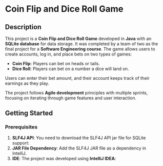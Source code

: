 # Coin Flip and Dice Roll Game

## Description
This project is a **Coin Flip and Dice Roll Game** developed in **Java** with an **SQLite database** for data storage. It was completed by a team of two as the final project for a **Software Engineering course**. The game allows users to create accounts, log in, and place bets on two types of games:

- **Coin Flip**: Players can bet on heads or tails.
- **Dice Roll**: Players can bet on a number a dice will land on.

Users can enter their bet amount, and their account keeps track of their earnings as they play. 

The project follows **Agile development** principles with multiple sprints, focusing on iterating through game features and user interaction.

## Getting Started

### Prerequisites
1. **SLF4J API**: You need to download the SLF4J API jar file for SQLite support:
2. **JAR File Dependency**: Add the SLF4J JAR file as a dependency in IntelliJ.
3. **IDE**: The project was developed using **IntelliJ IDEA**:

